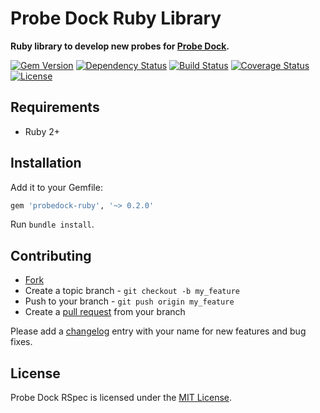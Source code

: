 # Probe Dock Ruby Library

**Ruby library to develop new probes for [Probe Dock](https://github.com/probedock/probedock).**

[![Gem Version](https://badge.fury.io/rb/probedock-ruby.svg)](http://badge.fury.io/rb/probedock-ruby)
[![Dependency Status](https://gemnasium.com/probedock/probedock-ruby.svg)](https://gemnasium.com/probedock/probedock-ruby)
[![Build Status](https://secure.travis-ci.org/probedock/probedock-ruby.svg)](http://travis-ci.org/probedock/probedock-ruby)
[![Coverage Status](https://coveralls.io/repos/probedock/probedock-ruby/badge.svg)](https://coveralls.io/r/probedock/probedock-ruby?branch=master)
[![License](https://img.shields.io/github/license/probedock/probedock-ruby.svg)](LICENSE.txt)

## Requirements

* Ruby 2+

## Installation

Add it to your Gemfile:

```rb
gem 'probedock-ruby', '~> 0.2.0'
```

Run `bundle install`.

## Contributing

* [Fork](https://help.github.com/articles/fork-a-repo)
* Create a topic branch - `git checkout -b my_feature`
* Push to your branch - `git push origin my_feature`
* Create a [pull request](http://help.github.com/pull-requests/) from your branch

Please add a [changelog](CHANGELOG.md) entry with your name for new features and bug fixes.

## License

Probe Dock RSpec is licensed under the [MIT License](http://opensource.org/licenses/MIT).
